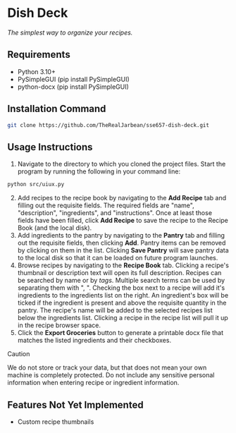 # Dish Deck
*The simplest way to organize your recipes.*

## Requirements
- Python 3.10+
- PySimpleGUI (pip install PySimpleGUI)
- python-docx (pip install PySimpleGUI)

## Installation Command
```bash
git clone https://github.com/TheRealJarbean/sse657-dish-deck.git
```

## Usage Instructions

1. Navigate to the directory to which you cloned the project files. Start the program by running the following in your command line: 
```bash
python src/uiux.py
```
2. Add recipes to the recipe book by navigating to the **Add Recipe** tab and filling out the requisite fields. The required fields are "name", "description", "ingredients", and "instructions". Once at least those fields have been filled, click **Add Recipe** to save the recipe to the Recipe Book (and the local disk).
3. Add ingredients to the pantry by navigating to the **Pantry** tab and filling out the requisite fields, then clicking **Add**. Pantry items can be removed by clicking on them in the list. Clicking **Save Pantry** will save pantry data to the local disk so that it can be loaded on future program launches.
4. Browse recipes by navigating to the **Recipe Book** tab. Clicking a recipe's thumbnail or description text will open its full description. Recipes can be searched by name or by *tags*. Multiple search terms can be used by separating them with ", ". Checking the box next to a recipe will add it's ingredients to the ingredients list on the right. An ingredient's box will be ticked if the ingredient is present and above the requisite quantity in the pantry. The recipe's name will be added to the selected recipes list below the ingredients list. Clicking a recipe in the recipe list will pull it up in the recipe browser space.
5. Click the **Export Groceries** button to generate a printable docx file that matches the listed ingredients and their checkboxes.

> [!CAUTION]
> We do not store or track your data, but that does not mean your own machine is completely protected. Do not include any sensitive personal information when entering recipe or ingredient information.

## Features Not Yet Implemented
- Custom recipe thumbnails

